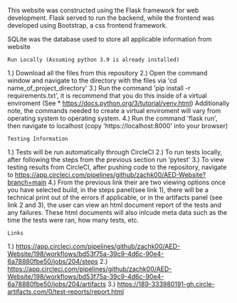 This website was constructed using the Flask framework for web development. Flask served to run the backend, while the frontend was developed using Bootstrap, 
a css frontend framework.

SQLite was the database used to store all applicable information from website


    Run Locally (Assuming python 3.9 is already installed)
    
1.) Download all the files from this repository
2.) Open the command window and navigate to the directory with the files via 'cd name_of_project_directory'
3.) Run the command 'pip install -r requirements.txt', it is recommend that you do this inside of a virtual enviroment 
    (See * https://docs.python.org/3/tutorial/venv.html) Additionally note, the commands needed to create a virtual enviroment 
    will vary from operating system to operating system.
4.) Run the command 'flask run', then navigate to localhost (copy 'https://localhost:8000' into your browser)


    Testing Information
1.) Tests will be run automatically through CircleCI
2.) To run tests locally, after following the steps from the previous section run 'pytest'
3.) To view testing results from CircleCI, after pushing code to the repository, 
    navigate to https://app.circleci.com/pipelines/github/zachk00/AED-Website?branch=main
4.) From the previous link their are two viewing options once you have selected build, 
    in the steps panel(see link 1), there will be a technical print out of the errors if applicable, or
    in the artifacts panel (see link 2 and 3), the user can view an html document report of the tests and any failures.
    These html documents will also inlcude meta data such as the time the tests were ran, how many tests, etc.
    
    
    Links
1.) https://app.circleci.com/pipelines/github/zachk00/AED-Website/198/workflows/bd53f75a-39c9-4d6c-90e4-6a78880fbe50/jobs/204/steps
2.) https://app.circleci.com/pipelines/github/zachk00/AED-Website/198/workflows/bd53f75a-39c9-4d6c-90e4-6a78880fbe50/jobs/204/artifacts
3.) https://189-333980191-gh.circle-artifacts.com/0/test-reports/report.html


